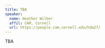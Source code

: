 ```yaml
---
title: TBA
speaker:
  name: Heather Wilber  
  affil: CAM, Cornell
  url: https://people.cam.cornell.edu/hdw27/
---
```


TBA
